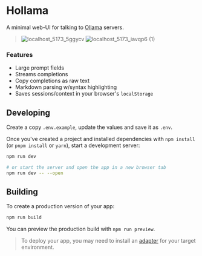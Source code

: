 # Hollama

A minimal web-UI for talking to [Ollama](https://github.com/jmorganca/ollama/) servers.

> ![localhost_5173_5ggycv](https://github.com/fmaclen/hollama/assets/1434675/e75b5f6b-5bb7-4912-9583-36be5d6ac54b)
> ![localhost_5173_iavqp6 (1)](https://github.com/fmaclen/hollama/assets/1434675/8ad2e4d0-94e7-4d9e-ac62-69a05b00a77f)


### Features

- Large prompt fields
- Streams completions
- Copy completions as raw text
- Markdown parsing w/syntax highlighting
- Saves sessions/context in your browser's `localStorage`

## Developing

Create a copy `.env.example`, update the values and save it as `.env`. 

Once you've created a project and installed dependencies with `npm install` (or `pnpm install` or `yarn`), start a development server:

```bash
npm run dev

# or start the server and open the app in a new browser tab
npm run dev -- --open
```

## Building

To create a production version of your app:

```bash
npm run build
```

You can preview the production build with `npm run preview`.

> To deploy your app, you may need to install an [adapter](https://kit.svelte.dev/docs/adapters) for your target environment.
